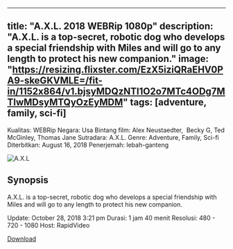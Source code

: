 ------
title: "A.X.L. 2018 WEBRip 1080p"
description: "A.X.L. is a top-secret, robotic dog who develops a special friendship with Miles and will go to any length to protect his new companion."
image: "https://resizing.flixster.com/EzX5iziQRaEHV0PA9-skeGKVMLE=/fit-in/1152x864/v1.bjsyMDQzNTI1O2o7MTc4ODg7MTIwMDsyMTQyOzEyMDM"
tags: [adventure, family, sci-fi]
---

Kualitas: WEBRip
Negara: Usa 
Bintang film: Alex Neustaedter,  Becky G, Ted McGinley, Thomas Jane Sutradara: A.X.L. 
Genre: Adventure, Family, Sci-fi Diterbitkan: August 16, 2018 Penerjemah: lebah-ganteng

![A.X.L](https://resizing.flixster.com/acgMiLWFp8-IA2NqvjCCMuisxhk=/fit-in/1152x864/v1.bjsyMDc0ODA0O2o7MTc4ODk7MTIwMDsxNDAwOzIxMDA)

## Synopsis

A.X.L. is a top-secret, robotic dog who develops a special friendship with Miles and will go to any length to protect his new companion.

Update: October 28, 2018 3:21 pm Durasi: 1 jam 40 menit
Resolusi: 480 - 720 - 1080
Host: RapidVideo

[Download](https://goo.gl/gHvPze)
